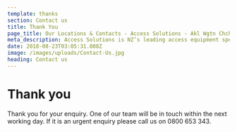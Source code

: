 ```yaml
---
template: thanks
section: Contact us
title: Thank You
page_title: Our Locations & Contacts - Access Solutions - Akl Wgtn Chch, NZ
meta_description: Access Solutions is NZ’s leading access equipment specialist. Location &amp; contact info for our Auckland, Wellington & Christchurch branches - Enquire today
date: 2018-08-23T03:05:31.808Z
image: /images/uploads/Contact-Us.jpg
heading: Contact us
---
```


# Thank you

Thank you for your enquiry. One of our team will be in touch within the next working day. If it is an urgent enquiry please call us on 0800 653 343.
